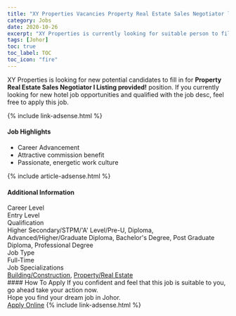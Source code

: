 ```yaml
---
title: "XY Properties Vacancies Property Real Estate Sales Negotiator l Listing provided!" 
category: Jobs 
date: 2020-10-26 
excerpt: "XY Properties is currently looking for suitable person to fill in the Property Real Estate Sales Negotiator l Listing provided! which positioned at Johor" 
tags: [Johor] 
toc: true 
toc_label: TOC 
toc_icon: "fire" 
--- 
```


<p>XY Properties is looking for new potential candidates to fill in for <b>Property Real Estate Sales Negotiator l Listing provided!</b> position. If you currently looking for new hotel job opportunities and qualified with the job desc, feel free to apply this job.
</p>{% include link-adsense.html %} 
<div><div><h4>Job Highlights</h4></div><div><ul><li><div><div><div><div></div></div></div><div><span>Career Advancement</span></div></div></li><li><div><div><div><div></div></div></div><div><span>Attractive commission benefit</span></div></div></li><li><div><div><div><div></div></div></div><div><span>Passionate, energetic work culture</span></div></div></li></ul></div></div> 
{% include article-adsense.html %} 
<div><div><h4>Additional Information</h4></div><div><div><div><div><div><div><div><span>Career Level</span></div><div><span>Entry Level</span></div></div></div></div><div><div><div><div><span>Qualification</span></div><div><span>Higher Secondary/STPM/'A' Level/Pre-U, Diploma, Advanced/Higher/Graduate Diploma, Bachelor's Degree, Post Graduate Diploma, Professional Degree</span></div></div></div></div><div><div><div><div><span>Job Type</span></div><div><span>Full-Time</span></div></div></div></div><div><div><div><div><span>Job Specializations</span></div><div><span><a href="/en/job-search/building-construction-jobs/">Building/Construction</a>, <a href="/en/job-search/property-real-estate-jobs/">Property/Real Estate</a></span></div></div></div></div></div></div></div></div> 
#### How To Apply 
If you confident and feel that this job is suitable to you, go ahead take your action now. <br/> 
Hope you find your dream job in Johor. <br/> 
<a href="https://www.jobstreet.com.my/en/job/property-real-estate-sales-negotiator-l-listing-provided!-4402284?jobId=jobstreet-my-job-4402284" class="btn btn--info" target="_blank" rel="nofollow noopenner">Apply Online</a> 
{% include link-adsense.html %} 